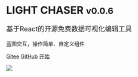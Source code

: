 # LIGHT CHASER <small>v0.0.6</small>

<p style="font-size: 18px">基于React的开源免费数据可视化编辑工具</p>
<p>蓝图交互，操作简单、自定义组件</p>

[Gitee](https://gitee.com/xiaopujun/light-chaser)
[GitHub](https://github.com/xiaopujun/light-chaser)
[开始](/introduce)

![](https://picss.sunbangyan.cn/2023/11/05/0f9a8afd3390487e091ce569dd3d6e90.jpg)


